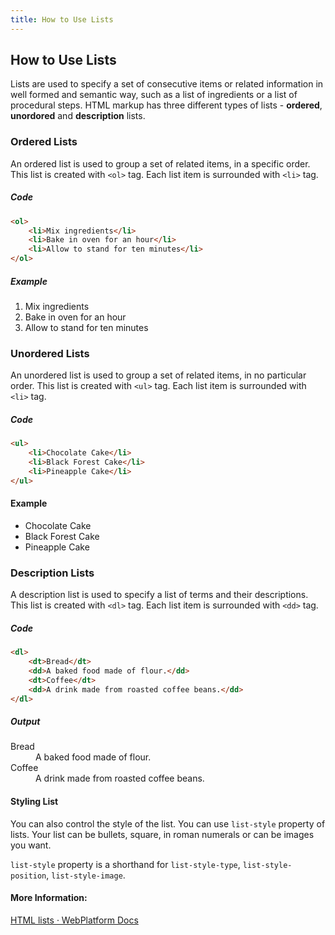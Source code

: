 ```yaml
---
title: How to Use Lists
---
```

## How to Use Lists
Lists are used to specify a set of consecutive items or related information in well formed and semantic way, such as a list of ingredients or a list of procedural steps.
HTML markup has three different types of lists - **ordered**, **unordored** and **description** lists. 

### Ordered Lists
An ordered list is used to group a set of related items, in a specific order.
This list is created with `<ol>` tag. Each list item is surrounded with `<li>` tag.

##### Code
```html
<ol>
    <li>Mix ingredients</li>
    <li>Bake in oven for an hour</li>
    <li>Allow to stand for ten minutes</li>
</ol>
```
##### Example
<ol>
    <li>Mix ingredients</li>
    <li>Bake in oven for an hour</li>
    <li>Allow to stand for ten minutes</li>
</ol>

### Unordered Lists
An unordered list is used to group a set of related items, in no particular order. This list is created with `<ul>` tag. Each list item is surrounded with `<li>` tag.

##### Code

```html
<ul>
    <li>Chocolate Cake</li>
    <li>Black Forest Cake</li>
    <li>Pineapple Cake</li>
</ul>
```


#### Example
<ul>
    <li>Chocolate Cake</li>
    <li>Black Forest Cake</li>
    <li>Pineapple Cake</li>
</ul>


### Description Lists
A description list is used to specify a list of terms and their descriptions. This list is created with `<dl>` tag. Each list item is surrounded with `<dd>` tag.

##### Code

```html
<dl>
    <dt>Bread</dt>
    <dd>A baked food made of flour.</dd>
    <dt>Coffee</dt>
    <dd>A drink made from roasted coffee beans.</dd>
</dl>
```

##### Output 
<dl>
    <dt>Bread</dt>
    <dd>A baked food made of flour.</dd>
    <dt>Coffee</dt>
    <dd>A drink made from roasted coffee beans.</dd>
</dl>

#### Styling List
You can also control the style of the list. You can use `list-style` property of lists. Your list can be bullets, square, in roman numerals or can be images you want.

`list-style` property is a shorthand for `list-style-type`, `list-style-position`, `list-style-image`.

#### More Information:
[HTML lists · WebPlatform Docs](https://webplatform.github.io/docs/guides/html_lists/
)
